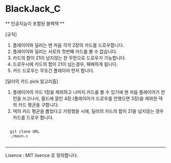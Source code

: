 # BlackJack_C

** 인공지능이 포함된 블랙잭 **

[규칙]
1. 플레이어와 딜러는 맨 처음 각각 2장의 카드를 드로우합니다.
2. 플레이어와 딜러는 서로의 첫번째 카드를 볼 수 없습니다.
3. 카드의 합이 21이 넘지않는 한 무한으로 드로우가 가능합니다.
4. 드로우시에 카드의 합이 21이 넘는경우, 패배하게 됩니다.
5. 카드 드로우는 무조건 플레이어 먼저 합니다.

[딜러의 카드 pick 알고리즘]
1. 플레이어의 카드 1장을 제외하고 나머지 카드를 볼 수 있기에 맨 처음 플레이어가 한 턴을 쓰고나서, 필드에 깔린 4장 (플레이어가 드로우를 안했으면 3장)을 제외한 덱의 카드 평균을 구합니다.
2. 덱의 카드 평균을 뽑았다고 가정했을 시에, 딜러의 카드의 합이 21을 넘지않는 경우 카드를 드로우 합니다.

<code>
  git clone URL
  ./main.c
  </code>

*** ***
Lisence : MIT lisence 로 정의합니다.
